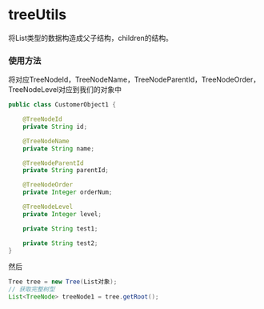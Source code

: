 # treeUtils
将List<Object>类型的数据构造成父子结构，children的结构。

### 使用方法
将对应TreeNodeId，TreeNodeName，TreeNodeParentId，TreeNodeOrder，TreeNodeLevel对应到我们的对象中
```java
public class CustomerObject1 {

    @TreeNodeId
    private String id;

    @TreeNodeName
    private String name;

    @TreeNodeParentId
    private String parentId;

    @TreeNodeOrder
    private Integer orderNum;

    @TreeNodeLevel
    private Integer level;

    private String test1;

    private String test2;
}
```
然后
```java
Tree tree = new Tree(List对象);
// 获取完整树型
List<TreeNode> treeNode1 = tree.getRoot();
```